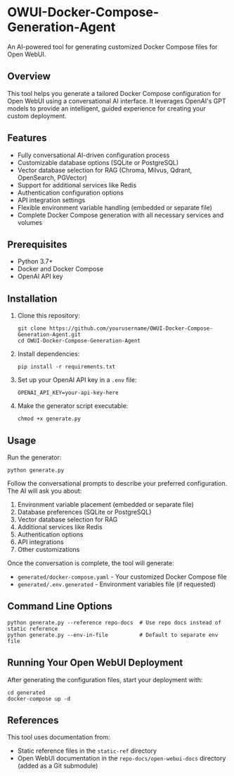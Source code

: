 # OWUI-Docker-Compose-Generation-Agent

An AI-powered tool for generating customized Docker Compose files for Open WebUI.

## Overview

This tool helps you generate a tailored Docker Compose configuration for Open WebUI using a conversational AI interface. It leverages OpenAI's GPT models to provide an intelligent, guided experience for creating your custom deployment.

## Features

- Fully conversational AI-driven configuration process
- Customizable database options (SQLite or PostgreSQL)
- Vector database selection for RAG (Chroma, Milvus, Qdrant, OpenSearch, PGVector)
- Support for additional services like Redis
- Authentication configuration options
- API integration settings
- Flexible environment variable handling (embedded or separate file)
- Complete Docker Compose generation with all necessary services and volumes

## Prerequisites

- Python 3.7+
- Docker and Docker Compose
- OpenAI API key

## Installation

1. Clone this repository:
   ```
   git clone https://github.com/yourusername/OWUI-Docker-Compose-Generation-Agent.git
   cd OWUI-Docker-Compose-Generation-Agent
   ```

2. Install dependencies:
   ```
   pip install -r requirements.txt
   ```

3. Set up your OpenAI API key in a `.env` file:
   ```
   OPENAI_API_KEY=your-api-key-here
   ```

4. Make the generator script executable:
   ```
   chmod +x generate.py
   ```

## Usage

Run the generator:

```
python generate.py
```

Follow the conversational prompts to describe your preferred configuration. The AI will ask you about:

1. Environment variable placement (embedded or separate file)
2. Database preferences (SQLite or PostgreSQL)
3. Vector database selection for RAG
4. Additional services like Redis
5. Authentication options
6. API integrations
7. Other customizations

Once the conversation is complete, the tool will generate:
- `generated/docker-compose.yaml` - Your customized Docker Compose file
- `generated/.env.generated` - Environment variables file (if requested)

## Command Line Options

```
python generate.py --reference repo-docs  # Use repo docs instead of static reference
python generate.py --env-in-file          # Default to separate env file
```

## Running Your Open WebUI Deployment

After generating the configuration files, start your deployment with:

```
cd generated
docker-compose up -d
```

## References

This tool uses documentation from:
- Static reference files in the `static-ref` directory
- Open WebUI documentation in the `repo-docs/open-webui-docs` directory (added as a Git submodule)
